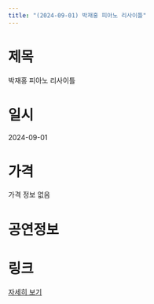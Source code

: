 ```yaml
---
title: "(2024-09-01) 박재홍 피아노 리사이틀"
---
```


# 제목
박재홍 피아노 리사이틀

# 일시
2024-09-01

# 가격
가격 정보 없음

# 공연정보
  
  


# 링크
[자세히 보기](https://www.sac.or.kr/site/main/show/show_view?SN=68845 "https://www.sac.or.kr/site/main/show/show_view?SN=68845")
